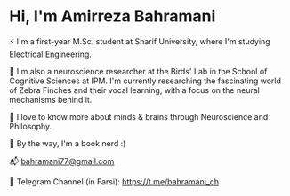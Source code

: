 # Hi, I'm Amirreza Bahramani

⚡ I'm a first-year M.Sc. student at Sharif University, where I'm studying Electrical Engineering.

🦜 I'm also a neuroscience researcher at the Birds' Lab in the School of Cognitive Sciences at IPM. I'm currently researching the fascinating world of Zebra Finches and their vocal learning, with a focus on the neural mechanisms behind it.

🧠 I love to know more about minds & brains through Neuroscience and Philosophy.

📖 By the way, I'm a book nerd :)



📬 bahramani77@gmail.com

📱 Telegram Channel (in Farsi): https://t.me/bahramani_ch 
